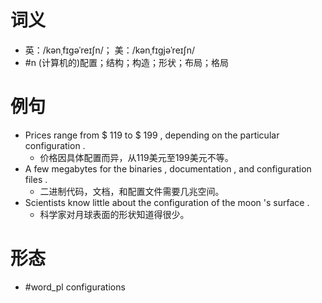 # 词义
- 英：/kənˌfɪɡəˈreɪʃn/； 美：/kənˌfɪɡjəˈreɪʃn/
- #n (计算机的)配置；结构；构造；形状；布局；格局
# 例句
- Prices range from $ 119 to $ 199 , depending on the particular configuration .
	- 价格因具体配置而异，从119美元至199美元不等。
- A few megabytes for the binaries , documentation , and configuration files .
	- 二进制代码，文档，和配置文件需要几兆空间。
- Scientists know little about the configuration of the moon 's surface .
	- 科学家对月球表面的形状知道得很少。
# 形态
- #word_pl configurations
